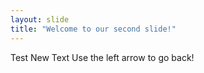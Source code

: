 ```yaml
---
layout: slide
title: "Welcome to our second slide!"
---
```

Test New Text
Use the left arrow to go back!
